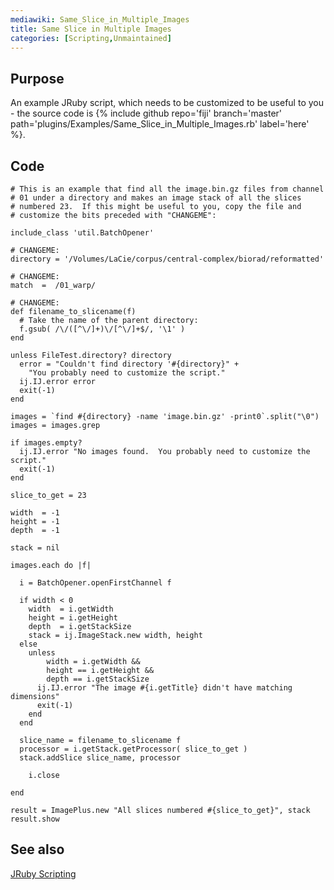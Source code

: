 ```yaml
---
mediawiki: Same_Slice_in_Multiple_Images
title: Same Slice in Multiple Images
categories: [Scripting,Unmaintained]
---
```


## Purpose

An example JRuby script, which needs to be customized to be useful to you - the source code is {% include github repo='fiji' branch='master' path='plugins/Examples/Same\_Slice\_in\_Multiple\_Images.rb' label='here' %}.

## Code

    # This is an example that find all the image.bin.gz files from channel
    # 01 under a directory and makes an image stack of all the slices
    # numbered 23.  If this might be useful to you, copy the file and
    # customize the bits preceded with "CHANGEME":

    include_class 'util.BatchOpener'

    # CHANGEME:
    directory = '/Volumes/LaCie/corpus/central-complex/biorad/reformatted'

    # CHANGEME:
    match  =  /01_warp/

    # CHANGEME:
    def filename_to_slicename(f)
      # Take the name of the parent directory:
      f.gsub( /\/([^\/]+)\/[^\/]+$/, '\1' )
    end

    unless FileTest.directory? directory
      error = "Couldn't find directory '#{directory}" +
        "You probably need to customize the script."
      ij.IJ.error error
      exit(-1)  
    end

    images = `find #{directory} -name 'image.bin.gz' -print0`.split("\0")
    images = images.grep

    if images.empty?
      ij.IJ.error "No images found.  You probably need to customize the script."
      exit(-1)
    end

    slice_to_get = 23

    width  = -1
    height = -1
    depth  = -1

    stack = nil

    images.each do |f|

      i = BatchOpener.openFirstChannel f
      
      if width < 0
        width  = i.getWidth
        height = i.getHeight
        depth  = i.getStackSize
        stack = ij.ImageStack.new width, height
      else
        unless
            width = i.getWidth && 
            height == i.getHeight &&
            depth == i.getStackSize
          ij.IJ.error "The image #{i.getTitle} didn't have matching dimensions"
          exit(-1)
        end
      end

      slice_name = filename_to_slicename f
      processor = i.getStack.getProcessor( slice_to_get )
      stack.addSlice slice_name, processor
                
        i.close

    end

    result = ImagePlus.new "All slices numbered #{slice_to_get}", stack
    result.show

## See also

[JRuby Scripting](/scripting/jruby)

  
